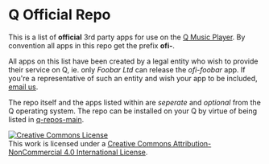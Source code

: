 # Q Official Repo
This is a list of **official** 3rd party apps for use on the [Q Music Player](https://qmusicplayer.com). By convention all apps in this repo get the prefix **ofi-**.

All apps on this list have been created by a legal entity who wish to provide their service on Q, ie. only *Foobar Ltd* can release the *ofi-foobar* app. If you're a representative of such an entity and wish your app to be included, [email us](mailto:qmusicplayer@protonmail.com).

The repo itself and the apps listed within are *seperate* and *optional* from the Q operating system. The repo can be installed on your Q by virtue of being listed in [q-repos-main](https://github.com/plundell/q-repos-main).

<a rel="license" href="http://creativecommons.org/licenses/by-nc/4.0/"><img alt="Creative Commons License" style="border-width:0" src="https://i.creativecommons.org/l/by-nc/4.0/88x31.png" /></a><br />This work is licensed under a <a rel="license" href="http://creativecommons.org/licenses/by-nc/4.0/">Creative Commons Attribution-NonCommercial 4.0 International License</a>.

